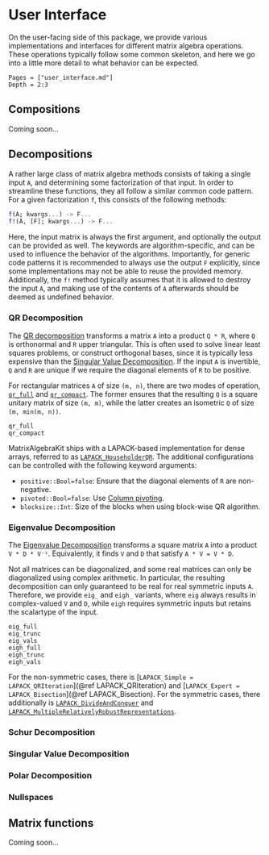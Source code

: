 # User Interface

On the user-facing side of this package, we provide various implementations and interfaces for different matrix algebra operations.
These operations typically follow some common skeleton, and here we go into a little more detail to what behavior can be expected.

```@contents
Pages = ["user_interface.md"]
Depth = 2:3
```

## Compositions

Coming soon...

## Decompositions

A rather large class of matrix algebra methods consists of taking a single input `A`, and determining some factorization of that input.
In order to streamline these functions, they all follow a similar common code pattern.
For a given factorization `f`, this consists of the following methods:

```julia
f(A; kwargs...) -> F...
f!(A, [F]; kwargs...) -> F...
```

Here, the input matrix is always the first argument, and optionally the output can be provided as well.
The keywords are algorithm-specific, and can be used to influence the behavior of the algorithms.
Importantly, for generic code patterns it is recommended to always use the output `F` explicitly, since some implementations may not be able to reuse the provided memory.
Additionally, the `f!` method typically assumes that it is allowed to destroy the input `A`, and making use of the contents of `A` afterwards should be deemed as undefined behavior.

### QR Decomposition

The [QR decomposition](https://en.wikipedia.org/wiki/QR_decomposition) transforms a matrix `A` into a product `Q * R`, where `Q` is orthonormal and `R` upper triangular.
This is often used to solve linear least squares problems, or construct orthogonal bases, since it is typically less expensive than the [Singular Value Decomposition](@ref).
If the input `A` is invertible, `Q` and `R` are unique if we require the diagonal elements of `R` to be positive.

For rectangular matrices `A` of size `(m, n)`, there are two modes of operation, [`qr_full`](@ref) and [`qr_compact`](@ref).
The former ensures that the resulting `Q` is a square unitary matrix of size `(m, m)`, while the latter creates an isometric `Q` of size `(m, min(m, n))`.

```@docs; canonical=false
qr_full
qr_compact
```

MatrixAlgebraKit ships with a LAPACK-based implementation for dense arrays, referred to as [`LAPACK_HouseholderQR`](@ref).
The additional configurations can be controlled with the following keyword arguments:

* `positive::Bool=false`: Ensure that the diagonal elements of `R` are non-negative.
* `pivoted::Bool=false`: Use [Column pivoting](https://en.wikipedia.org/wiki/QR_decomposition#Column_pivoting).
* `blocksize::Int`: Size of the blocks when using block-wise QR algorithm.

### Eigenvalue Decomposition

The [Eigenvalue Decomposition](https://en.wikipedia.org/wiki/Eigendecomposition_of_a_matrix) transforms a square matrix `A` into a product `V * D * V⁻¹`.
Equivalently, it finds `V` and `D` that satisfy `A * V = V * D`.

Not all matrices can be diagonalized, and some real matrices can only be diagonalized using complex arithmetic.
In particular, the resulting decomposition can only guaranteed to be real for real symmetric inputs `A`.
Therefore, we provide `eig_` and `eigh_` variants, where `eig` always results in complex-valued `V` and `D`, while `eigh` requires symmetric inputs but retains the scalartype of the input.

```@docs; canonical=false
eig_full
eig_trunc
eig_vals
eigh_full
eigh_trunc
eigh_vals
```

For the non-symmetric cases, there is [`LAPACK_Simple = LAPACK_QRIteration`](@ref LAPACK_QRIteration) and [`LAPACK_Expert = LAPACK_Bisection`](@ref LAPACK_Bisection).
For the symmetric cases, there additionally is [`LAPACK_DivideAndConquer`](@ref) and [`LAPACK_MultipleRelativelyRobustRepresentations`](@ref).

### Schur Decomposition

### Singular Value Decomposition

### Polar Decomposition

### Nullspaces

## Matrix functions

Coming soon...
